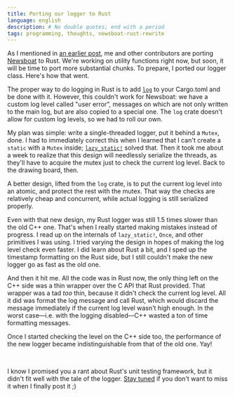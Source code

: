 ```yaml
---
title: Porting our logger to Rust
language: english
description: # No double quotes; end with a period
tags: programming, thoughts, newsboat-rust-rewrite
---
```


As I mentioned in [an earlier post][prev], me and other contributors are porting
[Newsboat][newsboat] to Rust. We're working on utility functions right now, but
soon, it will be time to port more substantial chunks. To prepare, I ported our
logger class. Here's how that went.

The proper way to do logging in Rust is to add [`log`][log-crate] to your
Cargo.toml and be done with it. However, this couldn't work for Newsboat: we
have a custom log level called "user error", messages on which are not only
written to the main log, but are also copied to a special one. The `log` crate
doesn't allow for custom log levels, so we had to roll our own.

My plan was simple: write a single-threaded logger, put it behind a `Mutex`,
done. I had to immediately correct this when I learned that I can't create
a `static` with a `Mutex` inside; [`lazy_static!`][lazy_static] solved that.
Then it took me about a week to realize that this design will needlessly
serialize the threads, as they'll have to acquire the mutex just to check the
current log level. Back to the drawing board, then.

A better design, lifted from the `log` crate, is to put the current log level
into an atomic, and protect the rest with the mutex. That way the checks are
relatively cheap and concurrent, while actual logging is still serialized
properly.

Even with that new design, my Rust logger was still 1.5 times slower than the
old C++ one. That's when I really started making mistakes instead of progress.
I read up on the internals of `lazy_static!`, `Once`, and other primitives I was
using. I tried varying the design in hopes of making the log level check even
faster. I did learn about Rust a bit, and I sped up the timestamp formatting on
the Rust side, but I still couldn't make the new logger go as fast as the old
one.

And then it hit me. All the code was in Rust now, the only thing left on the C++
side was a thin wrapper over the C API that Rust provided. That wrapper was
a tad *too* thin, because it didn't check the current log level. All it did was
format the log message and call Rust, which would discard the message
immediately if the current log level wasn't high enough. In the worst case—i.e.
with the logging disabled—C++ wasted a ton of time formatting messages.

Once I started checking the level on the C++ side too, the performance of the
new logger became indistinguishable from that of the old one. Yay!

&nbsp;

I know I promised you a rant about Rust's unit testing framework, but it didn't
fit well with the tale of the logger. [Stay tuned](/subscribe.html) if you don't
want to miss it when I finally post it ;)

[prev]: /posts/2018-11-05-how-not-to-start-a-rust-rewrite.html
    "How not to start a Rust rewrite — Debiania"

[newsboat]: https://newsboat.org/ "Newsboat, an RSS reader"

[log-crate]: https://crates.io/crates/log
    "log - Cargo: packages for Rust"

[lazy_static]: https://crates.io/crates/lazy_static
    "lazy_static - Cargo: packages for Rust"
